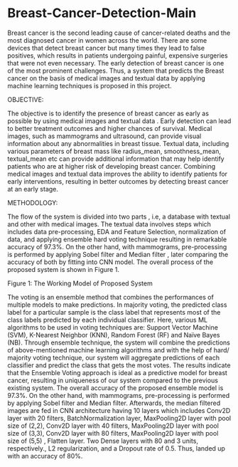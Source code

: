 # Breast-Cancer-Detection-Main

Breast cancer is the second leading cause of cancer-related deaths and the most diagnosed cancer in women across the world. There are some devices that detect breast cancer but many times they lead to false positives, which results in patients undergoing painful, expensive surgeries that were not even necessary. The early detection of breast cancer is one of the most prominent challenges.  Thus, a system that predicts the Breast cancer on the basis of medical images and textual data  by applying machine learning techniques is proposed in this project. 

OBJECTIVE:

The objective is to identify the presence of breast cancer as early as possible by using medical images and textual data . Early detection can lead to better treatment outcomes and higher chances of survival. Medical images, such as mammograms and ultrasound, can provide visual information about any abnormalities in breast tissue. Textual data, including various parameters of breast mass like radius_mean, smoothness_mean, textual_mean etc can provide additional information that may help identify patients who are at higher risk of developing breast cancer. Combining medical images and textual data improves the ability to identify patients for early interventions, resulting in better outcomes by detecting breast cancer at an early stage.


METHODOLOGY:

The flow of the system is divided into two parts , i.e, a database with textual and other with medical images. The textual data involves steps which includes data pre-processing, EDA and Feature Selection, normalization of data, and applying ensemble hard voting technique resulting in remarkable accuracy of 97.3%. On the other hand, with mammograms, pre-processing is performed by applying Sobel filter and Median filter , later comparing the accuracy of both by fitting into CNN model. The overall process of the proposed system is shown in Figure 1.
 

Figure 1: The Working Model of Proposed System

The voting is an ensemble method that combines the performances of multiple models to make predictions. In majority voting, the predicted class label for a particular sample is the class label that represents most of the class labels predicted by each individual classifier. Here, various ML algorithms to be used in voting techniques are: Support Vector Machine (SVM), K-Nearest Neighbor (KNN), Random Forest (RF) and Naïve Bayes (NB). Through ensemble technique, the system will combine the predictions of above-mentioned machine learning algorithms and with the help of hard/ majority voting technique, our system will aggregate predictions of each classifier and predict the class that gets the most votes. The results indicate that the Ensemble Voting approach is ideal as a predictive model for breast cancer, resulting in uniqueness of our system compared to the previous existing system. The overall accuracy of the proposed ensemble model is 97.3%.
On the other hand, with mammograms, pre-processing is performed by applying Sobel filter and Median filter. Afterwards, the median filtered images are fed in CNN architecture having 10 layers which includes Conv2D layer with 20 filters, BatchNormalization layer, MaxPooling2D layer with pool size of (2,2), Conv2D layer with 40 filters, MaxPooling2D layer with pool size of (3,3), Conv2D layer with 80 filters, MaxPooling2D layer with pool size of (5,5) , Flatten layer. Two Dense layers with 80 and 3 units, respectively., L2 regularization, and a Dropout rate of 0.5. 
Thus, landed up with an accuracy of 80%.
